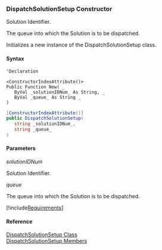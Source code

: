 ### DispatchSolutionSetup Constructor

Solution Identifier.

The queue into which the Solution is to be dispatched.

Initializes a new instance of the DispatchSolutionSetup class.

#### Syntax

```vbnet
'Declaration

<ConstructorIndexAttribute()>
Public Function New( _
   ByVal _solutionIDNum_ As String, _
   ByVal _queue_ As String _
)
```

```csharp
[ConstructorIndexAttribute()]
public DispatchSolutionSetup( 
   string _solutionIDNum_,
   string _queue_
)
```

#### Parameters

_solutionIDNum_

Solution Identifier.

_queue_

The queue into which the Solution is to be dispatched.

[!include[Requirements](../partials/requirements.md)]

#### Reference

[DispatchSolutionSetup Class](FChoice.Toolkits.Clarify~FChoice.Toolkits.Clarify.Interfaces.DispatchSolutionSetup.md)  
[DispatchSolutionSetup Members](FChoice.Toolkits.Clarify~FChoice.Toolkits.Clarify.Interfaces.DispatchSolutionSetup_members.md)